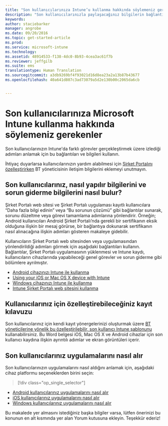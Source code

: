 ```yaml
---
title: "Son kullanıcılarınıza Intune’u kullanma hakkında söylemeniz gerekenler | Microsoft Intune"
description: "Son kullanıcılarınızla paylaşacağınız bilgilerin bağlantıları"
keywords: 
author: staciebarker
manager: angrobe
ms.date: 09/20/2016
ms.topic: get-started-article
ms.prod: 
ms.service: microsoft-intune
ms.technology: 
ms.assetid: 48914533-f138-4dc0-8b93-4cea3ac61f7b
ms.reviewer: jeffgilb
ms.suite: ems
translationtype: Human Translation
ms.sourcegitcommit: a3db9269bf4f93021d16d8ea23a2a13b87b43677
ms.openlocfilehash: 40a641d807c3ad73079a5d2e130b00c2065da6cb


---
```




# Son kullanıcılarınıza Microsoft Intune kullanma hakkında söylemeniz gerekenler

Son kullanıcılarınızın Intune'da farklı görevler gerçekleştirmek üzere izlediği adımları anlamak için bu bağlantıları ve bilgileri kullanın.

İhtiyaç duyarlarsa kullanıcılarınızın yardım alabilmesi için [Şirket Portalını özelleştirirken](/Intune/get-started/start-with-a-paid-subscription-to-microsoft-intune-step-7) BT yöneticisinin iletişim bilgilerini eklemeyi unutmayın.


## Son kullanıcılarınız, nasıl yapılır bilgilerini ve sorun giderme bilgilerini nasıl bulur?

Şirket Portalı web sitesi ve Şirket Portalı uygulaması kayıtlı kullanıcılara “Daha fazla bilgi edinin” veya “Bu sorunun çözümü” gibi bağlantılar sunarak, sorunu düzeltme veya görevi tamamlama adımlarına yönlendirir. Örneğin; Android kullanıcıları Android Şirket Portalı’nda gerekli bir sertifikanın eksik olduğuna ilişkin bir mesaj görürse, bir bağlantıya dokunarak sertifikanın nasıl alınacağına ilişkin adımları gösteren makaleye gidebilir. 

Kullanıcıların Şirket Portalı web sitesinden veya uygulamasından yönlendirildiği adımları görmek için aşağıdaki bağlantıları kullanın. Bağlantılar, Şirket Portalı uygulamasının yüklenmesi ve Intune kaydı, kullanıcıların cihazlarında yapabileceği genel görevler ve sorun giderme gibi bölümlere ayrılmıştır.

- [Android cihazınızı Intune ile kullanma](/Intune/EndUser/using-your-android-device-with-intune)
- [Using your iOS or Mac OS X device with Intune](/Intune/EndUser/using-your-ios-or-mac-os-x-device-with-intune)
- [Windows cihazınızı Intune ile kullanma](/Intune/EndUser/using-your-windows-device-with-intune)
- [Intune Şirket Portalı web sitesini kullanma](/Intune/EndUser/using-the-intune-company-portal-website)


## Kullanıcılarınız için özelleştirebileceğiniz kayıt kılavuzu

Son kullanıcılarınız için kendi kayıt yönergelerinizi oluşturmak üzere [BT yöneticilerine yönelik bu özelleştirilebilir, son kullanıcı Intune şablonunu](https://gallery.technet.microsoft.com/End-user-Intune-enrollment-55dfd64a) kullanabilirsiniz. Bu Word belgesi iOS, Mac OS X ve Android cihazlar için son kullanıcı kaydına ilişkin ayrıntılı adımlar ve ekran görüntüleri içerir. 

## Son kullanıcılarınız uygulamalarını nasıl alır

Son kullanıcılarınızın uygulamalarını nasıl aldığını anlamak için, aşağıdaki cihaz platformu seçeneklerden birini seçin:

> [!div class="op_single_selector"]
- [Android kullanıcılarınız uygulamalarını nasıl alır](how-your-android-users-get-their-apps.md)
- [iOS kullanıcılarınız uygulamalarını nasıl alır](how-your-ios-users-get-their-apps.md)
- [Windows kullanıcılarınız uygulamalarını nasıl alır](how-your-windows-users-get-their-apps.md)



Bu makalede yer almasını istediğiniz başka bilgiler varsa, lütfen önerinizi bu konunun en alt kısmında yer alan Yorum kutusuna ekleyin. Teşekkür ederiz!



<!--HONumber=Sep16_HO5-->


